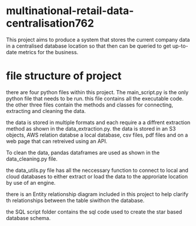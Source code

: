 # multinational-retail-data-centralisation762

This project aims to produce a system that stores the current company data in a centralised database location so that then can be queried to get up-to-date metrics for the business.

# file structure of project

there are four python files within this project. The main_script.py is the only python file that needs to be run. this file contains all the executable code.
the other three files contain the methods and classes for connecting, extracting and cleaning the data. 

the data is stored in multiple formats and each require a a diffrent extraction method as shown in the data_extraction.py. the data is stored in an S3 objects, AWS relation databse a local database, csv files, pdf files and on a web page that can retreived using an API.

To clean the data, pandas dataframes are used as shown in the data_cleaning.py file.

the data_utils.py file has all the neccessary function to connect to local and cloud databases to either extract or load the data to the approriate location by use of an engine.

there is an Entity relationship diagram included in this project to help clarify th relationships between the table siwithon the database. 

the SQL script folder contains the sql code used to create the star based database schema.
